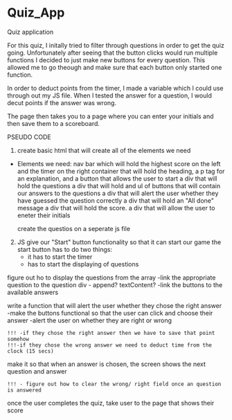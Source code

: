 # Quiz_App
Quiz application 

For this quiz, I initally tried to filter through questions in order to get the quiz going. Unfortunately after seeing that the button clicks would run multiple functions I decided to just make new buttons for every question. This allowed me to go theough and make sure that each button only started one function. 

In order to deduct points from the timer, I made a variable which I could use through out my JS file. When I tested the answer for a question, I would decut points if the answer was wrong. 

The page then takes you to a page where you can enter your initials and then save them to a scoreboard. 


PSEUDO CODE 
1. create basic html that will create all of the elements we need 
- Elements we need: 
    nav bar which will hold the highest score on the left and the timer on the right 
    container that will hold the heading, a p tag for an explanation, and a button that allows the user to start
    a div that will hold the questions 
    a div that will hold and ul of buttons that will contain our answers to the questions 
    a div that will alert the user whether they have guessed the question correctly
    a div that will hold an "All done" message 
    a div that will hold the score. 
    a div that will allow the user to eneter their initials 

    create the questios on a seperate js file 

2. JS 
give our "Start" button functionality so that it can start our game
    the start button has to do two things: 
    - it has to start the timer 
    - has to start the displaying of questions 

figure out ho to display the questions from the array 
    -link the appropriate question to the question div - append? textContent?
    -link the buttons to the available answers 

write a function that will alert the user whether they chose the right answer 
    -make the buttons functional so that the user can click and choose their answer 
    -alert the user on whether they are right or wrong 

    !!! -if they chose the right answer then we have to save that point somehow 
    !!!-if they chose the wrong answer we need to deduct time from the clock (15 secs)

make it so that when an answer is chosen, the screen shows the next question and answer

    !!! - figure out how to clear the wrong/ right field once an question is answered 

once the user completes the quiz, take user to the page that shows their score 
